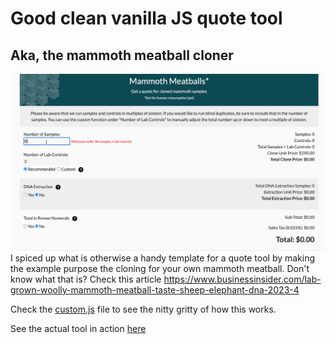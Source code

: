 # Good clean vanilla JS quote tool
## Aka, the mammoth meatball cloner
![alt text](https://github.com/haa-gg/Vanilla-JS-Quote/blob/master/vjsq-demo.gif?raw=true)
I spiced up what is otherwise a handy template for a quote tool by making the example purpose the cloning for your own mammoth meatball. Don't know what that is? Check this article https://www.businessinsider.com/lab-grown-woolly-mammoth-meatball-taste-sheep-elephant-dna-2023-4

Check the [custom.js](https://github.com/haa-gg/Vanilla-JS-Quote/blob/main/custom.js) file to see the nitty gritty of how this works.

See the actual tool in action [here](https://haa-gg.github.io/Vanilla-JS-Quote/)